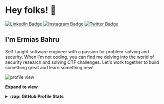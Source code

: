 # Hey folks! 👋

<div align="left">
  <a href="https://www.linkedin.com/in/ermias-bahru-42a057222">
    <img src="https://img.shields.io/badge/LinkedIn-blue?style=for-the-badge&logo=linkedin&logoColor=white" alt="LinkedIn Badge"/>
  </a>
  <a href="https://www.instagram.com/ermias_bahru">
    <img src="https://img.shields.io/badge/Instagram-E4405F?style=for-the-badge&logo=instagram&logoColor=white" alt="Instagram Badge"/>
  </a>
  <a href="https://twitter.com/ermias_bahru">
    <img src="https://img.shields.io/badge/Twitter-blue?style=for-the-badge&logo=twitter&logoColor=white" alt="Twitter Badge"/>
  </a>
</div>

## I'm Ermias Bahru

Self-taught software engineer with a passion for problem-solving and security. When I'm not coding, you can find me delving into the world of security research and solving CTF challenges. Let's work together to build something great and learn something new!

<img src="https://komarev.com/ghpvc/?username=ErmiasBahru&style=flat-square&color=blue" alt="profile view">

**Expand to view**
<details>
  <summary><b>:zap: GitHub Profile Stats</b></summary>
  <br>
  
  ![GitHub Stats Card]
  
</details>

<!-- links -->

[github stats card]: https://github-readme-stats.vercel.app/api?username=ermiasbahru


<!---
ErmiasBahru/ErmiasBahru is a ✨ special ✨ repository because its `README.md` (this file) appears on your GitHub profile.
You can click the Preview link to take a look at your changes.
--->
